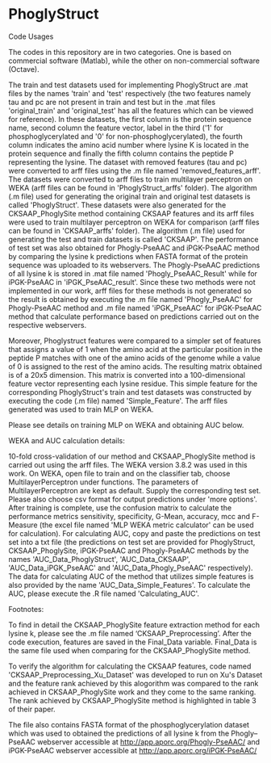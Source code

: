 # PhoglyStruct

Code Usages

The codes in this repository are in two categories. 
One is based on commercial software (Matlab), while the other on non-commercial software (Octave).

The train and test datasets used for implementing PhoglyStruct are .mat files by the names 'train' and 'test' respectively (the two features namely tau and pc are not present in train and test but in the .mat files 'original_train' and 'original_test' has all the features which can be viewed for reference). In these datasets, the first column is the protein sequence name, second column the feature vector, label in the third ('1' for phosphoglycerylated and '0' for non-phosphoglycerylated), the fourth column indicates the amino acid number where lysine K is located in the protein sequence and finally the fifth column contains the peptide P representing the lysine. The dataset with removed features (tau and pc) were converted to arff files using the .m file named 'removed_features_arff'. The datasets were converted to arff files to train multilayer perceptron on WEKA (arff files can be found in 'PhoglyStruct_arffs' folder). The algorithm (.m file) used for generating the original train and original test datasets is called 'PhoglyStruct'. These datasets were also generated for the CKSAAP_PhoglySite method containing CKSAAP features and its arff files were used to train multilayer perceptron on WEKA for comparison (arff files can be found in 'CKSAAP_arffs' folder). The algorithm (.m file) used for generating the test and train datasets is called 'CKSAAP'. The performance of test set was also obtained for Phogly-PseAAC and iPGK-PseAAC method by comparing the lysine k predictions when FASTA format of the protein sequence was uploaded to its webservers. The Phogly-PseAAC predictions of all lysine k is stored in .mat file named 'Phogly_PseAAC_Result' while for iPGK-PseAAC in 'iPGK_PseAAC_result'. Since these two methods were not implemented in our work, arff files for these methods is not generated so the result is obtained by executing the .m file named 'Phogly_PseAAC' for Phogly-PseAAC method and .m file named 'iPGK_PseAAC' for iPGK-PseAAC method that calculate performance based on predictions carried out on the respective webservers. 

Moreover, Phoglystruct features were compared to a simpler set of features that assigns a value of 1 when the amino acid at the particular position in the peptide P matches with one of the amino acids of the genome while a value of 0 is assigned to the rest of the amino acids. The resulting matrix obtained is of a 20x5 dimension. This matrix is converted into a 100-dimensional feature vector representing each lysine residue. This simple feature for the corresponding PhoglyStruct's train and test datasets was constructed by executing the code (.m file) named 'Simple_Feature'. The arff files generated was used to train MLP on WEKA.  


Please see details on training MLP on WEKA and obtaining AUC below.
     
WEKA and AUC calculation details:

10-fold cross-validation of our method and CKSAAP_PhoglySite method is carried out using the arff files. The WEKA version 3.8.2 was used in this work. On WEKA, open file to train and on the classifier tab, choose MultilayerPerceptron under functions. The parameters of MultilayerPerceptron are kept as default. Supply the corresponding test set. Please also choose csv format for output predictions under 'more options'. After training is complete, use the confusion matrix to calculate the performance metrics sensitivity, specificity, G-Mean, accuracy, mcc and F-Measure (the excel file named 'MLP WEKA metric calculator' can be used for calculation). For calculating AUC, copy and paste the predictions on test set into a txt file (the predictions on test set are provided for PhoglyStruct, CKSAAP_PhoglySite, iPGK-PseAAC and Phogly-PseAAC methods by the names 'AUC_Data_PhoglyStruct', 'AUC_Data_CKSAAP', 'AUC_Data_iPGK_PseAAC' and 'AUC_Data_Phogly_PseAAC' respectively). The data for calculating AUC of the method that utilizes simple features is also provided by the name 'AUC_Data_Simple_Features'. To calculate the AUC, please execute the .R file named 'Calculating_AUC'. 

Footnotes:

To find in detail the CKSAAP_PhoglySite feature extraction method for each lysine k, please see the .m file named ‘CKSAAP_Preprocessing’. After the code execution, features are saved in the Final_Data variable. Final_Data is the same file used when comparing for the CKSAAP_PhoglySite method.

To verify the algorithm for calculating the CKSAAP features, code named 'CKSAAP_Preprocessing_Xu_Dataset' was developed to run on Xu's Dataset and the feature rank achieved by this alogorithm was compared to the rank achieved in CKSAAP_PhoglySite work and they come to the same ranking. The rank achieved by CKSAAP_PhoglySite method is highlighted in table 3 of their paper.  

The file also contains FASTA format of the phosphoglycerylation dataset which was used to obtained the predictions of all lysine k from the Phogly–PseAAC webserver accessible at http://app.aporc.org/Phogly-PseAAC/ and iPGK-PseAAC webserver accessible at http://app.aporc.org/iPGK-PseAAC/
